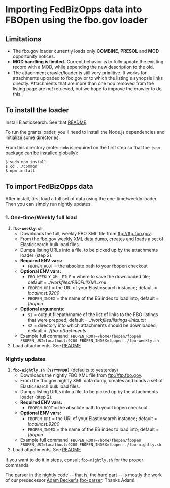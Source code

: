 # Importing FedBizOpps data into FBOpen using the fbo.gov loader

## Limitations
* The fbo.gov loader currently loads only **COMBINE**, **PRESOL** and **MOD** opportunity notices.
* **MOD handling is limited.** Current behavior is to fully update the existing record with a MOD, while appending the new description to the old.
* The attachment crawler/loader is still very primitive. It works for attachments uploaded to fbo.gov or to which the listing's synopsis links directly. Attachments that are more than one hop removed from the listing page are *not* retrieved, but we hope to improve the crawler to do this.

## To install the loader

Install Elasticsearch. See that [README](../elasticsearch/README.md).

To run the grants loader, you'll need to install the Node.js dependencies and initialize some directories.

From this directory (note: `sudo` is required on the first step so that the `json` package can be installed globally):

    $ sudo npm install
    $ cd ../common
    $ npm install

## To import FedBizOpps data
After install, first load a full set of data using the one-time/weekly loader. Then you can simply run nightly updates.

### 1. One-time/Weekly full load
1. **`fbo-weekly.sh`**
    - Downloads the full, weekly FBO XML file from ftp://ftp.fbo.gov.
    - From the fbo.gov weekly XML data dump, creates and loads a set of Elasticsearch bulk load files.
    - Dumps listing URLs into a file, to be picked up by the attachments loader (step 2).
    - **Required ENV vars:**
        - `FBOPEN_ROOT` = the absolute path to your fbopen checkout
    - **Optional ENV vars:**
        - `FBO_WEEKLY_XML_FILE` = where to save the downloaded file; default = *./workfiles/FBOFullXML.xml*
        - `FBOPEN_URI` = the URI of your Elasticsearch instance; default = *localhost:9200*
        - `FBOPEN_INDEX` = the name of the ES index to load into; default = *fbopen*
    - **Optional arguments:**
        - `$1` = output filepath/name of the list of links to the FBO listings that were prepped; default = *./workfiles/listings-links.txt*
        - `$2` = directory into which attachments should be downloaded; default = *./fbo-attachments*
    - Example full command: `FBOPEN_ROOT=/home/fbopen/fbopen FBOPEN_URI=localhost:9200 FBOPEN_INDEX=fbopen ./fbo-weekly.sh`
2. Load attachments. See [README](../attachments/README.md)
	
### Nightly updates

1. **`fbo-nightly.sh [YYYYMMDD]`** (defaults to yesterday)
    - Downloads the nightly FBO XML file from ftp://ftp.fbo.gov.
    - From the fbo.gov nightly XML data dump, creates and loads a set of Elasticsearch bulk load files.
    - Dumps listing URLs into a file, to be picked up by the attachments loader (step 2).
    - **Required ENV vars:**
        - `FBOPEN_ROOT` = the absolute path to your fbopen checkout
    - **Optional ENV vars:**
        - `FBOPEN_URI` = the URI of your Elasticsearch instance; default = *localhost:9200*
        - `FBOPEN_INDEX` = the name of the ES index to load into; default = *fbopen*
    - Example full command: `FBOPEN_ROOT=/home/fbopen/fbopen FBOPEN_URI=localhost:9200 FBOPEN_INDEX=fbopen ./fbo-nightly.sh`
2. Load attachments. See [README](../attachments/README.md)
	
If you want to do it in steps, consult `fbo-nightly.sh` for the proper commands.

The parser in the nightly code -- that is, the hard part -- is mostly the work of our predecessor [Adam Becker's](https://github.com/adamjacobbecker/) [fbo-parser](https://github.com/presidential-innovation-fellows/fbo-parser). Thanks Adam!
